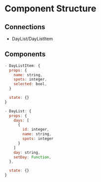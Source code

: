 # Component Structure
## Connections
 - DayList/DayListItem

 ## Components
  
  ```javascript
  - DayListItem: {
    props: {
      name: string,
      spots: integer,
      selected: bool,
    }

    state: {}
  }

  - DayList: {
    props: {
      days: [
        {
          id: integer,
          name: string,
          spots: integer
        }
      ]
      day: string,
      setDay: Function,
    },

    state: {}
  }
  ```
